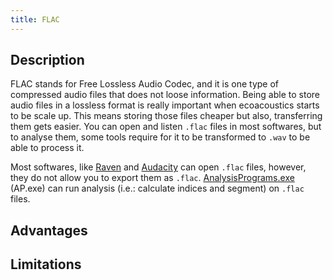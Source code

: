 ```yaml
---
title: FLAC
---
```


## Description
FLAC stands for Free Lossless Audio Codec, and it is one type of compressed
audio files that does not loose information. Being able to store audio files in
a lossless format is really important when ecoacoustics starts to be scale up.
This means storing those files cheaper but also, transferring them gets easier.
You can open and listen `.flac` files in most softwares, but to analyse them,
some tools require for it to be transformed to `.wav` to be able to process it.

Most softwares, like [Raven](https://ravensoundsoftware.com/) and
[Audacity](https://www.audacityteam.org/) can open `.flac` files, however, they
do not allow you to export them as `.flac`.
[AnalysisPrograms.exe](https://ap.qut.ecoacoustics.info/basics/introduction.html)
(AP.exe) can run analysis (i.e.: calculate indices and segment) on `.flac`
files.

## Advantages

## Limitations